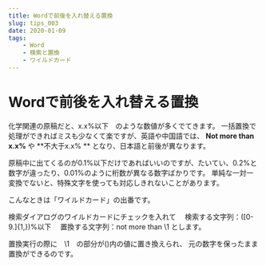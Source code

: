 ```yaml
---
title: Wordで前後を入れ替える置換
slug: tips_003
date: 2020-01-09
tags: 
    - Word
    - 検索と置換
    - ワイルドカード
---
```

# Wordで前後を入れ替える置換

化学関連の原稿だと、x.x%以下　のような数値が多くでてきます。
一括置換で処理ができればミスも少なくて楽ですが、英語や中国語では、
**Not more than x.x%** や **不大于x.x% ** となり、日本語と前後が異なります。

原稿中に出てくるのが0.1%以下だけであればいいのですが、たいてい、0.2%と数字が違ったり、0.01%のように桁数が異なる数字ばかりです。
単純な一対一変換でないと、特殊文字を使っても対応しきれないことがあります。

こんなときは「ワイルドカード」の出番です。

検索ダイアログのワイルドカードにチェックを入れて
　検索する文字列：([0-9.]{1,})%以下
　置換する文字列：not more than \1
とします。

置換実行の際に　\1　の部分が()内の値に置き換えられ、
元の数字を保ったまま置換ができるのです。